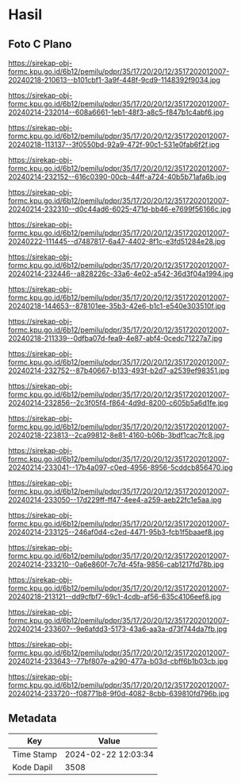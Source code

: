 # Hasil

## Foto C Plano

https://sirekap-obj-formc.kpu.go.id/6b12/pemilu/pdpr/35/17/20/20/12/3517202012007-20240218-210613--b101cbf1-3a9f-448f-9cd9-1148392f9034.jpg

https://sirekap-obj-formc.kpu.go.id/6b12/pemilu/pdpr/35/17/20/20/12/3517202012007-20240214-232014--608a6661-1eb1-48f3-a8c5-f847b1c4abf6.jpg

https://sirekap-obj-formc.kpu.go.id/6b12/pemilu/pdpr/35/17/20/20/12/3517202012007-20240218-113137--3f0550bd-92a9-472f-90c1-531e0fab6f2f.jpg

https://sirekap-obj-formc.kpu.go.id/6b12/pemilu/pdpr/35/17/20/20/12/3517202012007-20240214-232152--616c0390-00cb-44ff-a724-40b5b71afa6b.jpg

https://sirekap-obj-formc.kpu.go.id/6b12/pemilu/pdpr/35/17/20/20/12/3517202012007-20240214-232310--d0c44ad6-6025-471d-bb46-e7699f56166c.jpg

https://sirekap-obj-formc.kpu.go.id/6b12/pemilu/pdpr/35/17/20/20/12/3517202012007-20240222-111445--d7487817-6a47-4402-8f1c-e3fd51284e28.jpg

https://sirekap-obj-formc.kpu.go.id/6b12/pemilu/pdpr/35/17/20/20/12/3517202012007-20240214-232446--a828226c-33a6-4e02-a542-36d3f04a1994.jpg

https://sirekap-obj-formc.kpu.go.id/6b12/pemilu/pdpr/35/17/20/20/12/3517202012007-20240218-144653--878101ee-35b3-42e6-b1c1-e540e303510f.jpg

https://sirekap-obj-formc.kpu.go.id/6b12/pemilu/pdpr/35/17/20/20/12/3517202012007-20240218-211339--0dfba07d-fea9-4e87-abf4-0cedc71227a7.jpg

https://sirekap-obj-formc.kpu.go.id/6b12/pemilu/pdpr/35/17/20/20/12/3517202012007-20240214-232752--87b40667-b133-493f-b2d7-a2539ef98351.jpg

https://sirekap-obj-formc.kpu.go.id/6b12/pemilu/pdpr/35/17/20/20/12/3517202012007-20240214-232856--2c3f05f4-f864-4d9d-8200-c605b5a6d1fe.jpg

https://sirekap-obj-formc.kpu.go.id/6b12/pemilu/pdpr/35/17/20/20/12/3517202012007-20240218-223813--2ca99812-8e81-4160-b06b-3bdf1cac7fc8.jpg

https://sirekap-obj-formc.kpu.go.id/6b12/pemilu/pdpr/35/17/20/20/12/3517202012007-20240214-233041--17b4a097-c0ed-4956-8956-5cddcb856470.jpg

https://sirekap-obj-formc.kpu.go.id/6b12/pemilu/pdpr/35/17/20/20/12/3517202012007-20240214-233050--17d229ff-ff47-4ee4-a259-aeb22fc1e5aa.jpg

https://sirekap-obj-formc.kpu.go.id/6b12/pemilu/pdpr/35/17/20/20/12/3517202012007-20240214-233125--246af0d4-c2ed-4471-95b3-fcb1f5baaef8.jpg

https://sirekap-obj-formc.kpu.go.id/6b12/pemilu/pdpr/35/17/20/20/12/3517202012007-20240214-233210--0a6e860f-7c7d-45fa-9856-cab1217fd78b.jpg

https://sirekap-obj-formc.kpu.go.id/6b12/pemilu/pdpr/35/17/20/20/12/3517202012007-20240218-213121--dd9cfbf7-69c1-4cdb-af56-635c4106eef8.jpg

https://sirekap-obj-formc.kpu.go.id/6b12/pemilu/pdpr/35/17/20/20/12/3517202012007-20240214-233607--9e6afdd3-5173-43a6-aa3a-d73f744da7fb.jpg

https://sirekap-obj-formc.kpu.go.id/6b12/pemilu/pdpr/35/17/20/20/12/3517202012007-20240214-233643--77bf807e-a290-477a-b03d-cbff6b1b03cb.jpg

https://sirekap-obj-formc.kpu.go.id/6b12/pemilu/pdpr/35/17/20/20/12/3517202012007-20240214-233720--f08771b8-9f0d-4082-8cbb-639810fd796b.jpg


## Metadata

| Key        | Value               |
| ---------- | ------------------- |
| Time Stamp | 2024-02-22 12:03:34 |
| Kode Dapil | 3508                |



